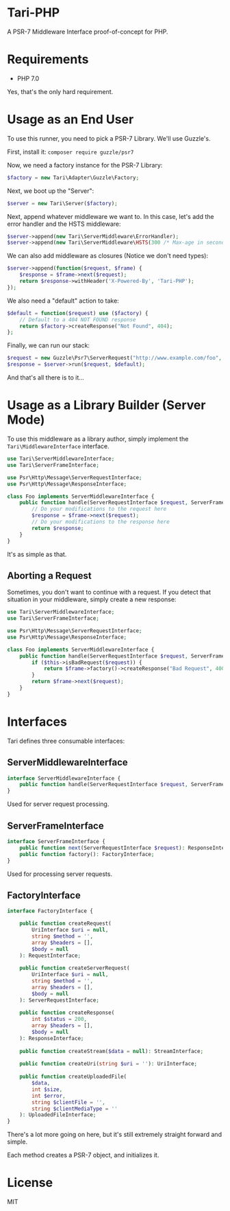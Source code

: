 Tari-PHP
========
A PSR-7 Middleware Interface proof-of-concept for PHP.

# Requirements
 * PHP 7.0
 
Yes, that's the only hard requirement.

# Usage as an End User

To use this runner, you need to pick a PSR-7 Library. We'll use Guzzle's.

First, install it: `composer require guzzle/psr7`

Now, we need a factory instance for the PSR-7 Library:

```php
$factory = new Tari\Adapter\Guzzle\Factory;
```

Next, we boot up the "Server":

```php
$server = new Tari\Server($factory);
```

Next, append whatever middleware we want to. In this case, let's add the error handler and the HSTS middleware:

```php
$server->append(new Tari\ServerMiddleware\ErrorHandler);
$server->append(new Tari\ServerMiddleware\HSTS(300 /* Max-age in seconds */));
```

We can also add middleware as closures (Notice we don't need types):

```php
$server->append(function($request, $frame) {
    $response = $frame->next($request);
    return $response->withHeader('X-Powered-By', 'Tari-PHP');
});
```

We also need a "default" action to take:

```php
$default = function($request) use ($factory) {
    // Default to a 404 NOT FOUND response
    return $factory->createResponse("Not Found", 404);
};
```

Finally, we can run our stack:

```php
$request = new Guzzle\Psr7\ServerRequest("http://www.example.com/foo", "GET");
$response = $server->run($request, $default);
```

And that's all there is to it...

# Usage as a Library Builder (Server Mode)

To use this middleware as a library author, simply implement the `Tari\MiddlewareInterface` interface.

```php
use Tari\ServerMiddlewareInterface;
use Tari\ServerFrameInterface;

use Psr\Http\Message\ServerRequestInterface;
use Psr\Http\Message\ResponseInterface;

class Foo implements ServerMiddlewareInterface {
    public function handle(ServerRequestInterface $request, ServerFrameInterface $frame): ResponseInterface {
        // Do your modifications to the request here
        $response = $frame->next($request);
        // Do your modifications to the response here
        return $response;
    }
}
```

It's as simple as that.

## Aborting a Request

Sometimes, you don't want to continue with a request. If you detect that situation in your middleware, simply create a new response:

```php
use Tari\ServerMiddlewareInterface;
use Tari\ServerFrameInterface;

use Psr\Http\Message\ServerRequestInterface;
use Psr\Http\Message\ResponseInterface;

class Foo implements ServerMiddlewareInterface {
    public function handle(ServerRequestInterface $request, ServerFrameInterface $frame): ResponseInterface {
        if ($this->isBadRequest($request)) {
            return $frame->factory()->createResponse("Bad Request", 400);
        }
        return $frame->next($request);
    }
}
```

# Interfaces

Tari defines three consumable interfaces:

## ServerMiddlewareInterface

```php
interface ServerMiddlewareInterface {
    public function handle(ServerRequestInterface $request, ServerFrameInterface $frame): ResponseInterface;
}
```

Used for server request processing.

## ServerFrameInterface

```php
interface ServerFrameInterface {
    public function next(ServerRequestInterface $request): ResponseInterface;
    public function factory(): FactoryInterface;
}
```

Used for processing server requests.

## FactoryInterface

```php
interface FactoryInterface {

    public function createRequest(
        UriInterface $uri = null, 
        string $method = '',
        array $headers = [],
        $body = null
    ): RequestInterface;
 
    public function createServerRequest(
        UriInterface $uri = null, 
        string $method = '',
        array $headers = [],
        $body = null
    ): ServerRequestInterface;
   
    public function createResponse(
        int $status = 200,
        array $headers = [],
        $body = null
    ): ResponseInterface;
    
    public function createStream($data = null): StreamInterface;
    
    public function createUri(string $uri = ''): UriInterface;
    
    public function createUploadedFile(
        $data,
        int $size,
        int $error,
        string $clientFile = '',
        string $clientMediaType = ''
    ): UploadedFileInterface;
}
```

There's a lot more going on here, but it's still extremely straight forward and simple.

Each method creates a PSR-7 object, and initializes it.

# License

MIT

